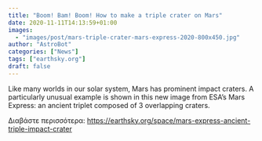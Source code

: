 ```yaml
---
title: "Boom! Bam! Boom! How to make a triple crater on Mars"
date: 2020-11-11T14:13:59+01:00
images:
  - "images/post/mars-triple-crater-mars-express-2020-800x450.jpg"
author: "AstroBot"
categories: ["News"]
tags: ["earthsky.org"]
draft: false
---
```


Like many worlds in our solar system, Mars has prominent impact craters. A particularly unusual example is shown in this new image from ESA’s Mars Express: an ancient triplet composed of 3 overlapping craters.

Διαβάστε περισσότερα: https://earthsky.org/space/mars-express-ancient-triple-impact-crater
